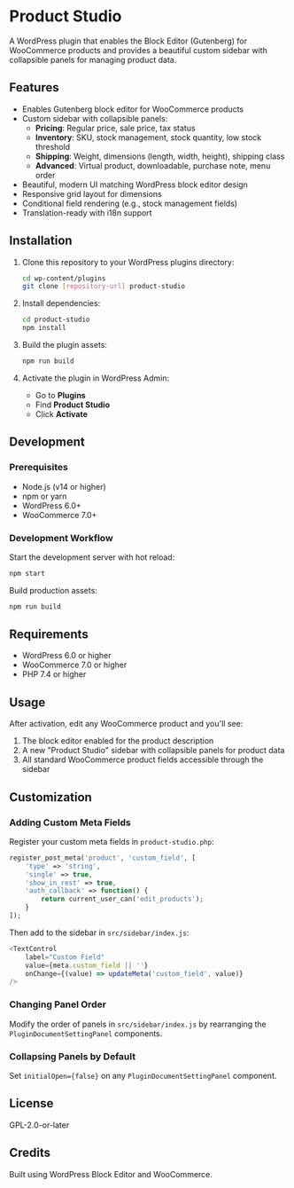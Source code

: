 # Product Studio

A WordPress plugin that enables the Block Editor (Gutenberg) for WooCommerce products and provides a beautiful custom sidebar with collapsible panels for managing product data.

## Features

- Enables Gutenberg block editor for WooCommerce products
- Custom sidebar with collapsible panels:
  - **Pricing**: Regular price, sale price, tax status
  - **Inventory**: SKU, stock management, stock quantity, low stock threshold
  - **Shipping**: Weight, dimensions (length, width, height), shipping class
  - **Advanced**: Virtual product, downloadable, purchase note, menu order
- Beautiful, modern UI matching WordPress block editor design
- Responsive grid layout for dimensions
- Conditional field rendering (e.g., stock management fields)
- Translation-ready with i18n support

## Installation

1. Clone this repository to your WordPress plugins directory:
   ```bash
   cd wp-content/plugins
   git clone [repository-url] product-studio
   ```

2. Install dependencies:
   ```bash
   cd product-studio
   npm install
   ```

3. Build the plugin assets:
   ```bash
   npm run build
   ```

4. Activate the plugin in WordPress Admin:
   - Go to **Plugins**
   - Find **Product Studio**
   - Click **Activate**

## Development

### Prerequisites
- Node.js (v14 or higher)
- npm or yarn
- WordPress 6.0+
- WooCommerce 7.0+

### Development Workflow

Start the development server with hot reload:
```bash
npm start
```

Build production assets:
```bash
npm run build
```

## Requirements

- WordPress 6.0 or higher
- WooCommerce 7.0 or higher
- PHP 7.4 or higher

## Usage

After activation, edit any WooCommerce product and you'll see:

1. The block editor enabled for the product description
2. A new "Product Studio" sidebar with collapsible panels for product data
3. All standard WooCommerce product fields accessible through the sidebar

## Customization

### Adding Custom Meta Fields

Register your custom meta fields in `product-studio.php`:

```php
register_post_meta('product', 'custom_field', [
    'type' => 'string',
    'single' => true,
    'show_in_rest' => true,
    'auth_callback' => function() {
        return current_user_can('edit_products');
    }
]);
```

Then add to the sidebar in `src/sidebar/index.js`:

```javascript
<TextControl
    label="Custom Field"
    value={meta.custom_field || ''}
    onChange={(value) => updateMeta('custom_field', value)}
/>
```

### Changing Panel Order

Modify the order of panels in `src/sidebar/index.js` by rearranging the `PluginDocumentSettingPanel` components.

### Collapsing Panels by Default

Set `initialOpen={false}` on any `PluginDocumentSettingPanel` component.

## License

GPL-2.0-or-later

## Credits

Built using WordPress Block Editor and WooCommerce.

